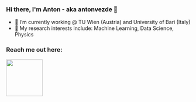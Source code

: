 ### Hi there, I'm Anton - aka antonvezde 👋



- 🔭 I’m currently working @ TU Wien (Austria) and University of Bari (Italy)
- 🌱 My research interests include: Machine Learning, Data Science, Physics
### Reach me out here:

<img src="https://your-image-url.type" width="100" height="100">
